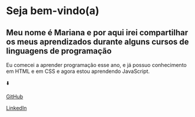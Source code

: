 
<h1>Seja bem-vindo(a)</h1> 
<h2>Meu nome é Mariana e por aqui irei compartilhar os meus aprendizados durante alguns cursos de linguagens de programação </h2>
<p>Eu comecei a aprender programação esse ano, e já possuo conhecimento em HTML e em CSS e agora estou aprendendo JavaScript.</p>
<p>⬇️</p> 
<a href="https://github.com/Maribarboza" target="_blank">GitHub</a>
<P><a href="https://www.linkedin.com/in/marianabarboza11?originalSubdomain=br"target="_blank">LinkedIn</a></p>


